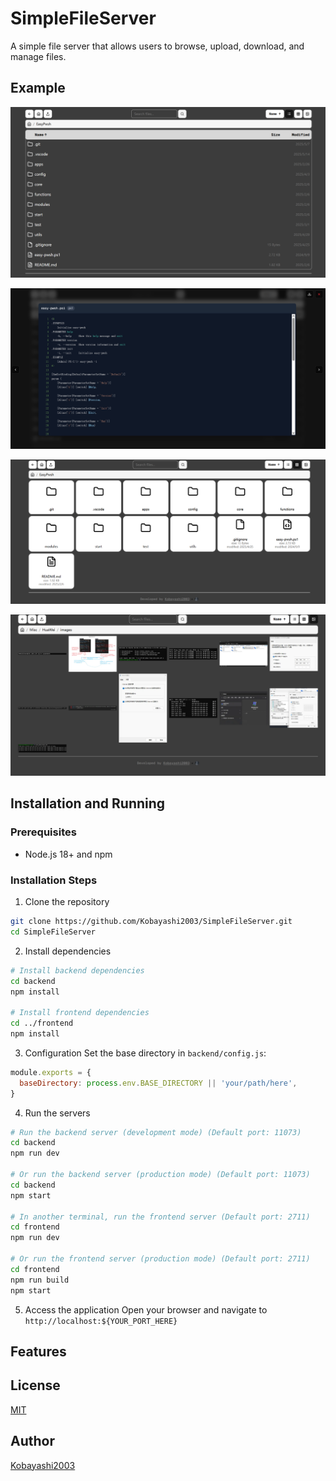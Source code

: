 # SimpleFileServer

A simple file server that allows users to browse, upload, download, and manage files.

## Example

![Example](./example/exam1.png)

![Example](./example/exam2.png)

![Example](./example/exam3.png)

![Example](./example/exam4.png)

## Installation and Running

### Prerequisites
- Node.js 18+ and npm

### Installation Steps

1. Clone the repository
```bash
git clone https://github.com/Kobayashi2003/SimpleFileServer.git
cd SimpleFileServer
```

2. Install dependencies
```bash
# Install backend dependencies
cd backend
npm install

# Install frontend dependencies
cd ../frontend
npm install
```

3. Configuration
Set the base directory in `backend/config.js`:
```js
module.exports = {
  baseDirectory: process.env.BASE_DIRECTORY || 'your/path/here',
}
```

4. Run the servers
```bash
# Run the backend server (development mode) (Default port: 11073)
cd backend
npm run dev

# Or run the backend server (production mode) (Default port: 11073)
cd backend
npm start

# In another terminal, run the frontend server (Default port: 2711)
cd frontend
npm run dev

# Or run the frontend server (production mode) (Default port: 2711)
cd frontend
npm run build
npm start
```

5. Access the application
Open your browser and navigate to `http://localhost:${YOUR_PORT_HERE}`

## Features

## License

[MIT](LICENSE)

## Author

[Kobayashi2003](https://github.com/Kobayashi2003)
